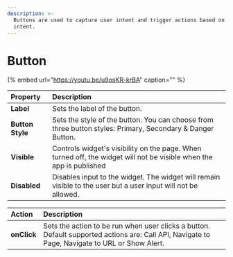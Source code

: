 ```yaml
---
description: >-
  Buttons are used to capture user intent and trigger actions based on that
  intent.
---
```


# Button

{% embed url="https://youtu.be/u9osKR-krBA" caption="" %}

| Property | Description |
| :--- | :--- |
| **Label** | Sets the label of the button. |
| **Button Style** | Sets the style of the button. You can choose from three button styles: Primary, Secondary & Danger Button. |
| **Visible** | Controls widget's visibility on the page. When turned off, the widget will not be visible when the app is published  |
| **Disabled** | Disables input to the widget. The widget will remain visible to the user but a user input will not be allowed.  |

| Action | Description |
| :--- | :--- |
| **onClick** | Sets the action to be run when user clicks a button. Default supported actions are: Call API, Navigate to Page, Navigate to URL or Show Alert. 

